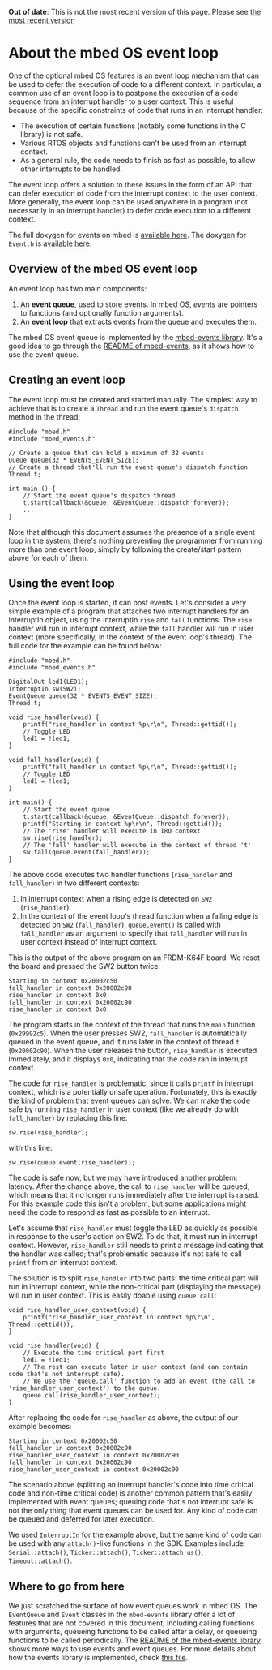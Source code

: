 <span class="warnings">**Out of date**: This is not the most recent version of this page. Please see [the most recent version](https://os.mbed.com/docs/latest/tutorials/the-eventqueue-api.html)</span>
# About the mbed OS event loop

One of the optional mbed OS features is an event loop mechanism that can be used to defer the execution of code to a different context. In particular, a common use of an event loop is to postpone the execution of a code sequence from an interrupt handler to a user context. This is useful because of the specific constraints of code that runs in an interrupt handler:

- The execution of certain functions (notably some functions in the C library) is not safe.
- Various RTOS objects and functions can't be used from an interrupt context.
- As a general rule, the code needs to finish as fast as possible, to allow other interrupts to be handled.

The event loop offers a solution to these issues in the form of an API that can defer execution of code from the interrupt context to the user context. More generally, the event loop can be used anywhere in a program (not necessarily in an interrupt handler) to defer code execution to a different context.

<span class="tips">The full doxygen for events on mbed is [available here](https://docs.mbed.com/docs/mbed-os-api/en/mbed-os-5.2/api/group__events.html). The doxygen for ``Event.h`` is [available here](https://docs.mbed.com/docs/mbed-os-api/en/mbed-os-5.2/api/Event_8h_source.html).</span>

## Overview of the mbed OS event loop

An event loop has two main components:

1. An **event queue**, used to store events. In mbed OS, *events* are pointers to functions (and optionally function arguments).
2. An **event loop** that extracts events from the queue and executes them.

The mbed OS event queue is implemented by the [mbed-events library](http://github.com/ARMmbed/mbed-os/tree/master/events). It's a good idea to go through the [README of mbed-events](https://github.com/ARMmbed/mbed-os/blob/master/events/README.md), as it shows how to use the event queue.

## Creating an event loop

The event loop must be created and started manually. The simplest way to achieve that is to create a `Thread` and run the event queue's `dispatch` method in the thread:

```
#include "mbed.h"
#include "mbed_events.h"

// Create a queue that can hold a maximum of 32 events
Queue queue(32 * EVENTS_EVENT_SIZE);
// Create a thread that'll run the event queue's dispatch function
Thread t;

int main () {
    // Start the event queue's dispatch thread
    t.start(callback(&queue, &EventQueue::dispatch_forever));
    ...
}
```

Note that although this document assumes the presence of a single event loop in the system, there's nothing preventing the programmer from running more than one event loop, simply by following the create/start pattern above for each of them.

## Using the event loop

Once the event loop is started, it can post events. Let's consider a very simple example of a program that attaches two interrupt handlers for an InterruptIn object, using the InterruptIn `rise` and `fall` functions. The `rise` handler will run in interrupt context, while the `fall` handler will run in user context (more specifically, in the context of the event loop's thread). The full code for the example can be found below:

```
#include "mbed.h"
#include "mbed_events.h"

DigitalOut led1(LED1);
InterruptIn sw(SW2);
EventQueue queue(32 * EVENTS_EVENT_SIZE);
Thread t;

void rise_handler(void) {
    printf("rise_handler in context %p\r\n", Thread::gettid());
    // Toggle LED
    led1 = !led1;
}

void fall_handler(void) {
    printf("fall_handler in context %p\r\n", Thread::gettid());
    // Toggle LED
    led1 = !led1;
}

int main() {
    // Start the event queue
    t.start(callback(&queue, &EventQueue::dispatch_forever));
    printf("Starting in context %p\r\n", Thread::gettid());
    // The 'rise' handler will execute in IRQ context
    sw.rise(rise_handler);
    // The 'fall' handler will execute in the context of thread 't'
    sw.fall(queue.event(fall_handler));
}

```

The above code executes two handler functions (`rise_handler` and `fall_handler`) in two different contexts:

1. In interrupt context when a rising edge is detected on `SW2` (`rise_handler`).
2. In the context of the event loop's thread function when a falling edge is detected on `SW2` (`fall_handler`). `queue.event()` is called with `fall_handler` as an argument to specify that `fall_handler` will run in user context instead of interrupt context.

This is the output of the above program on an FRDM-K64F board. We reset the board and pressed the SW2 button twice:

```
Starting in context 0x20002c50
fall_handler in context 0x20002c90
rise_handler in context 0x0
fall_handler in context 0x20002c90
rise_handler in context 0x0
```

The program starts in the context of the thread that runs the `main` function (`0x29992c5`). When the user presses SW2, `fall_handler` is automatically queued in the event queue, and  it runs later in the context of thread `t` (`0x20002c90`). When the user releases the button, `rise_handler` is executed immediately, and it displays `0x0`, indicating that the code ran in interrupt context.

The code for `rise_handler` is problematic, since it calls `printf` in interrupt context, which is a potentially unsafe operation. Fortunately, this is exactly the kind of problem that event queues can solve. We can make the code safe by running `rise_handler` in user context (like we already do with `fall_handler`) by replacing this line:

```
sw.rise(rise_handler);
```

with this line:

```
sw.rise(queue.event(rise_handler));
```

The code is safe now, but we may have introduced another problem: latency. After the change above, the call to `rise_handler` will be queued, which means that it no longer runs immediately after the interrupt is raised. For this example code this isn't a problem, but some applications might need the code to respond as fast as possible to an interrupt. 

Let's assume that `rise_handler` must toggle the LED as quickly as possible in response to the user's action on SW2. To do that, it must run in interrupt context. However, `rise_handler` still needs to print a message indicating that the handler was called; that's problematic because it's not safe to call `printf` from an interrupt context. 

The solution is to split `rise_handler` into two parts: the time critical part will run in interrupt context, while the non-critical part (displaying the message) will run in user context. This is easily doable using `queue.call`:

```
void rise_handler_user_context(void) {
    printf("rise_handler_user_context in context %p\r\n", Thread::gettid());
}

void rise_handler(void) {
    // Execute the time critical part first
    led1 = !led1;
    // The rest can execute later in user context (and can contain code that's not interrupt safe).
    // We use the 'queue.call' function to add an event (the call to 'rise_handler_user_context') to the queue.
    queue.call(rise_handler_user_context);
}

```

After replacing the code for `rise_handler` as above, the output of our example becomes:

```
Starting in context 0x20002c50
fall_handler in context 0x20002c90
rise_handler_user_context in context 0x20002c90
fall_handler in context 0x20002c90
rise_handler_user_context in context 0x20002c90
```

The scenario above (splitting an interrupt handler's code into time critical code and non-time critical code) is another common pattern that's easily implemented with event queues; queuing code that's not interrupt safe is not the only thing that event queues can be used for. Any kind of code can be queued and deferred for later execution.

We used `InterruptIn` for the example above, but the same kind of code can be used with any `attach()`-like functions in the SDK. Examples include `Serial::attach()`, `Ticker::attach()`, `Ticker::attach_us()`, `Timeout::attach()`.

## Where to go from here

We just scratched the surface of how event queues work in mbed OS. The `EventQueue` and `Event` classes in the `mbed-events` library offer a lot of features that are not covered in this document, including calling functions with arguments, queueing functions to be called after a delay, or queueing functions to be called periodically. The [README of the mbed-events library](https://github.com/ARMmbed/mbed-os/blob/master/events/README.md) shows more ways to use events and event queues. For more details about how the events library is implemented, check [this file](https://github.com/ARMmbed/mbed-os/blob/master/events/equeue/README.md).
